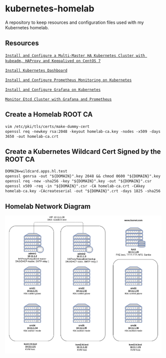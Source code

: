 # kubernetes-homelab

A repository to keep resources and configuration files used with my Kubernetes homelab.

## Resources

[`Install and Configure a Multi-Master HA Kubernetes Cluster with kubeadm, HAProxy and Keepalived on CentOS 7`](https://www.lisenet.com/2021/install-and-configure-a-multi-master-ha-kubernetes-cluster-with-kubeadm-haproxy-and-keepalived-on-centos-7/)

[`Install Kubernetes Dashboard`](https://www.lisenet.com/2021/install-kubernetes-dashboard/)

[`Install and Configure Prometheus Monitoring on Kubernetes`](https://www.lisenet.com/2021/install-and-configure-prometheus-monitoring-on-kubernetes/)

[`Install and Configure Grafana on Kubernetes`](https://www.lisenet.com/2021/install-and-configure-grafana-on-kubernetes/)

[`Monitor Etcd Cluster with Grafana and Prometheus`](https://www.lisenet.com/2021/monitor-etcd-cluster-with-grafana-and-prometheus/)


## Create a Homelab ROOT CA
```
vim /etc/pki/tls/certs/make-dummy-cert
openssl req -newkey rsa:2048 -keyout homelab-ca.key -nodes -x509 -days 3650 -out homelab-ca.crt
```

## Create a Kubernetes Wildcard Cert Signed by the ROOT CA
```
DOMAIN=wildcard.apps.hl.test
openssl genrsa -out "${DOMAIN}".key 2048 && chmod 0600 "${DOMAIN}".key
openssl req -new -sha256 -key "${DOMAIN}".key -out "${DOMAIN}".csr
openssl x509 -req -in "${DOMAIN}".csr -CA homelab-ca.crt -CAkey homelab-ca.key -CAcreateserial -out "${DOMAIN}".crt -days 1825 -sha256
```

## Homelab Network Diagram

![Homelab Network Diagram](./docs/kubernetes-homelab-diagram.png)

